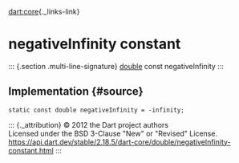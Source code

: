 [dart:core](../../dart-core/dart-core-library){._links-link}

negativeInfinity constant
=========================

::: {.section .multi-line-signature}
[double](../double-class) const negativeInfinity
:::

Implementation {#source}
--------------

``` {.language-dart data-language="dart"}
static const double negativeInfinity = -infinity;
```

::: {._attribution}
© 2012 the Dart project authors\
Licensed under the BSD 3-Clause \"New\" or \"Revised\" License.\
<https://api.dart.dev/stable/2.18.5/dart-core/double/negativeInfinity-constant.html>
:::
